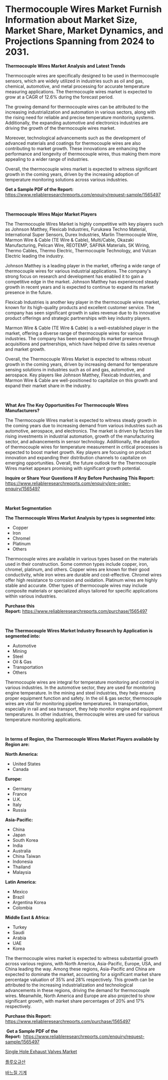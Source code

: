 <p><h1>Thermocouple Wires Market Furnish Information about Market Size, Market Share, Market Dynamics, and Projections Spanning from 2024 to 2031.</h1></p><p><strong>Thermocouple Wires Market Analysis and Latest Trends</strong></p>
<p><p>Thermocouple wires are specifically designed to be used in thermocouple sensors, which are widely utilized in industries such as oil and gas, chemical, automotive, and metal processing for accurate temperature measuring applications. The thermocouple wires market is expected to grow at a CAGR of 12.6% during the forecast period.</p><p>The growing demand for thermocouple wires can be attributed to the increasing industrialization and automation in various sectors, along with the rising need for reliable and precise temperature monitoring systems. Additionally, the expanding automotive and electronics industries are driving the growth of the thermocouple wires market.</p><p>Moreover, technological advancements such as the development of advanced materials and coatings for thermocouple wires are also contributing to market growth. These innovations are enhancing the performance and longevity of thermocouple wires, thus making them more appealing to a wider range of industries.</p><p>Overall, the thermocouple wires market is expected to witness significant growth in the coming years, driven by the increasing adoption of temperature monitoring solutions across various industries.</p></p>
<p><strong>Get a Sample PDF of the Report:&nbsp;</strong> <a href="https://www.reliableresearchreports.com/enquiry/request-sample/1565497">https://www.reliableresearchreports.com/enquiry/request-sample/1565497</a></p>
<p>&nbsp;</p>
<p><strong>Thermocouple Wires Major Market Players</strong></p>
<p><p>The Thermocouple Wires Market is highly competitive with key players such as Johnson Matthey, Flexicab Industries, Furukawa Techno Material, International Super Sensors, Durex Industries, Marlin Thermocouple Wire, Marmon Wire & Cable (TE Wire & Cable), Multi/Cable, Okazaki Manufacturing, Pelican Wire, REOTEMP, SAFINA Materials, SK Wiring, Thermo Cables, Thermo Electric, Thermocouple Technology, and Vulcan Electric leading the industry.</p><p>Johnson Matthey is a leading player in the market, offering a wide range of thermocouple wires for various industrial applications. The company's strong focus on research and development has enabled it to gain a competitive edge in the market. Johnson Matthey has experienced steady growth in recent years and is expected to continue to expand its market presence in the future.</p><p>Flexicab Industries is another key player in the thermocouple wires market, known for its high-quality products and excellent customer service. The company has seen significant growth in sales revenue due to its innovative product offerings and strategic partnerships with key industry players.</p><p>Marmon Wire & Cable (TE Wire & Cable) is a well-established player in the market, offering a diverse range of thermocouple wires for various industries. The company has been expanding its market presence through acquisitions and partnerships, which have helped drive its sales revenue and market growth.</p><p>Overall, the Thermocouple Wires Market is expected to witness robust growth in the coming years, driven by increasing demand for temperature sensing solutions in industries such as oil and gas, automotive, and aerospace. Key players like Johnson Matthey, Flexicab Industries, and Marmon Wire & Cable are well-positioned to capitalize on this growth and expand their market share in the industry.</p></p>
<p>&nbsp;</p>
<p><strong>What Are The Key Opportunities For Thermocouple Wires Manufacturers?</strong></p>
<p><p>The Thermocouple Wires market is expected to witness steady growth in the coming years due to increasing demand from various industries such as automotive, aerospace, and electronics. The market is driven by factors like rising investments in industrial automation, growth of the manufacturing sector, and advancements in sensor technology. Additionally, the adoption of thermocouple wires for temperature measurement in critical processes is expected to boost market growth. Key players are focusing on product innovation and expanding their distribution channels to capitalize on emerging opportunities. Overall, the future outlook for the Thermocouple Wires market appears promising with significant growth potential.</p></p>
<p><strong>Inquire or Share Your Questions If Any Before Purchasing This Report:</strong> <a href="https://www.reliableresearchreports.com/enquiry/pre-order-enquiry/1565497">https://www.reliableresearchreports.com/enquiry/pre-order-enquiry/1565497</a></p>
<p>&nbsp;</p>
<p><strong>Market Segmentation</strong></p>
<p><strong>The Thermocouple Wires Market Analysis by types is segmented into:</strong></p>
<p><ul><li>Copper</li><li>Iron</li><li>Chromel</li><li>Platinum</li><li>Others</li></ul></p>
<p><p>Thermocouple wires are available in various types based on the materials used in their construction. Some common types include copper, iron, chromel, platinum, and others. Copper wires are known for their good conductivity, while iron wires are durable and cost-effective. Chromel wires offer high resistance to corrosion and oxidation. Platinum wires are highly stable and accurate. Other types of thermocouple wires may include composite materials or specialized alloys tailored for specific applications within various industries.</p></p>
<p><strong>Purchase this Report:&nbsp;</strong><a href="https://www.reliableresearchreports.com/purchase/1565497">https://www.reliableresearchreports.com/purchase/1565497</a></p>
<p>&nbsp;</p>
<p><strong>The Thermocouple Wires Market Industry Research by Application is segmented into:</strong></p>
<p><ul><li>Automotive</li><li>Mining</li><li>Steel</li><li>Oil & Gas</li><li>Transportation</li><li>Others</li></ul></p>
<p><p>Thermocouple wires are integral for temperature monitoring and control in various industries. In the automotive sector, they are used for monitoring engine temperature. In the mining and steel industries, they help ensure proper equipment function and safety. In the oil & gas sector, thermocouple wires are vital for monitoring pipeline temperatures. In transportation, especially in rail and sea transport, they help monitor engine and equipment temperatures. In other industries, thermocouple wires are used for various temperature monitoring applications.</p></p>
<p>&nbsp;</p>
<p><strong>In terms of Region, the Thermocouple Wires Market Players available by Region are:</strong></p>
<p>
    <p> <strong> North America: </strong>
        <ul>
            <li>United States</li>
            <li>Canada</li>
        </ul>
        </p> 
    <p> <strong> Europe: </strong>
        <ul>
            <li>Germany</li>
            <li>France</li>
            <li>U.K.</li>
            <li>Italy</li>
            <li>Russia</li>
        </ul>
        </p> 
    <p> <strong> Asia-Pacific: </strong>
        <ul>
            <li>China</li>
            <li>Japan</li>
            <li>South Korea</li>
            <li>India</li>
            <li>Australia</li>
            <li>China Taiwan</li>
            <li>Indonesia</li>
            <li>Thailand</li>
            <li>Malaysia</li>
        </ul>
        </p> 
    <p> <strong> Latin America: </strong>
        <ul>
            <li>Mexico</li>
            <li>Brazil</li>
            <li>Argentina Korea</li>
            <li>Colombia</li>
        </ul>
        </p> 
    <p> <strong> Middle East & Africa: </strong>
        <ul>
            <li>Turkey</li>
            <li>Saudi</li>
            <li>Arabia</li>
            <li>UAE</li>
            <li>Korea</li>
        </ul>
    </p>
    </p>
<p><p>The thermocouple wires market is expected to witness substantial growth across various regions, with North America, Asia-Pacific, Europe, USA, and China leading the way. Among these regions, Asia-Pacific and China are expected to dominate the market, accounting for a significant market share percentage valuation of 35% and 28% respectively. This growth can be attributed to the increasing industrialization and technological advancements in these regions, driving the demand for thermocouple wires. Meanwhile, North America and Europe are also projected to show significant growth, with market share percentages of 20% and 17% respectively.</p></p>
<p><strong>Purchase this Report: </strong><a href="https://www.reliableresearchreports.com/purchase/1565497">https://www.reliableresearchreports.com/purchase/1565497</a></p>
<p>&nbsp;<strong>Get a Sample PDF of the Report:&nbsp;&nbsp;</strong><a href="https://www.reliableresearchreports.com/enquiry/request-sample/1565497">https://www.reliableresearchreports.com/enquiry/request-sample/1565497</a></p>
<p><strong></strong></p>
<p><p><a href="https://view.publitas.com/reportprime-1/single-hole-exhaust-valves-market-size-growing-and-forecasted-for-period-from-2023-2030-and-provides-complete-market-analysis-of-this-market/">Single Hole Exhaust Valves Market</a></p><p><a href="https://github.com/bvubpqd5241630/Market-Research-Report-List-1/blob/main/7708132190176.md">플루오규산</a></p><p><a href="https://github.com/khytkeqagplkzqvh/Market-Research-Report-List-1/blob/main/6889221190177.md">바느질 기계</a></p></p>